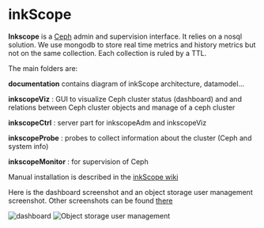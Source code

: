 inkScope
========

**Inkscope** is  a [Ceph](http://ceph.com) admin and supervision interface. It  relies on a nosql solution. We use  mongodb to store real time metrics and history metrics but not on the same collection. Each collection is ruled by a TTL.

The main folders are:

**documentation** contains diagram of inkScope architecture, datamodel...

**inkscopeViz** : GUI to visualize Ceph cluster status (dashboard) and and relations between Ceph cluster objects and manage of a ceph cluster

**inkscopeCtrl** : server part for inkscopeAdm and inkscopeViz

**inkscopeProbe** : probes to collect information about the cluster (Ceph and system info)

**inkscopeMonitor** : for supervision of Ceph 

Manual installation is described in the [inkScope wiki](https://github.com/inkscope/inkscope/wiki)

Here is the dashboard screenshot and an object storage user management screenshot. Other screenshots can be found [there](https://github.com/inkscope/inkscope/tree/master/screenshots)

![dashboard](https://raw.github.com/inkscope/inkscope/master/screenshots/Screenshot-Status.png)
![Object storage user management](https://raw.github.com/inkscope/inkscope/master/screenshots/Screenshot-S3userManagement.png)
